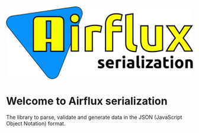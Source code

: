 ![Airflux logo](assets/logo.png)

# Welcome to Airflux serialization

The library to parse, validate and generate data in the JSON (JavaScript Object Notation) format.
